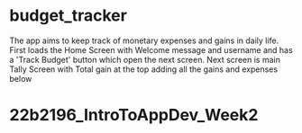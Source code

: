 # budget_tracker

The app aims to keep track of monetary expenses and gains in daily life.
First loads the Home Screen with Welcome message and username and has a 'Track Budget' button which open the next screen.
Next screen is main Tally Screen with Total gain at the top adding all the gains and expenses below

# 22b2196_IntroToAppDev_Week2
